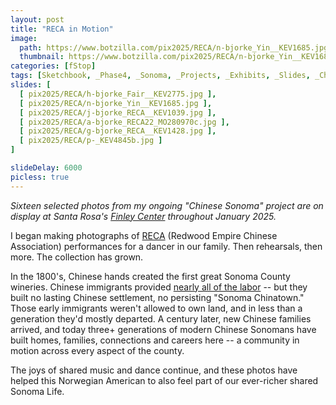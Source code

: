```yaml
---
layout: post
title: "RECA in Motion"
image:
  path: https://www.botzilla.com/pix2025/RECA/n-bjorke_Yin__KEV1685.jpg
  thumbnail: https://www.botzilla.com/pix2025/RECA/n-bjorke_Yin__KEV1685.jpg
categories: [fStop]
tags: [Sketchbook, _Phase4, _Sonoma, _Projects, _Exhibits, _Slides, _China, _SeeSee]
slides: [ 
  [ pix2025/RECA/h-bjorke_Fair__KEV2775.jpg ],
  [ pix2025/RECA/n-bjorke_Yin__KEV1685.jpg ],
  [ pix2025/RECA/j-bjorke_RECA__KEV1039.jpg ],
  [ pix2025/RECA/a-bjorke_RECA22_MO280970c.jpg ],
  [ pix2025/RECA/g-bjorke_RECA__KEV1428.jpg ],
  [ pix2025/RECA/p-_KEV4845b.jpg ]
]

slideDelay: 6000
picless: true
---
```


_Sixteen selected photos from my ongoing "Chinese Sonoma" project are on display at Santa Rosa's [Finley Center](https://www.srcity.org/2110/Finley-Community-Center) throughout January 2025._

<!--more-->

I began making photographs of [RECA](http://www.recacenter.org/) (Redwood Empire Chinese Association) performances for a dancer in our family. Then rehearsals, then more. The collection has grown.

In the 1800's, Chinese hands created the first great Sonoma County wineries. Chinese immigrants provided [nearly all of the labor](https://thisdayinwinehistory.com/forgotten-history-of-chinese-immigrants-sonoma/) -- but they built no lasting Chinese settlement, no persisting "Sonoma Chinatown." Those early immigrants weren't allowed to own land, and in less than a generation they'd mostly departed. A century later, new Chinese families arrived, and today three+ generations of modern Chinese Sonomans have built homes, families, connections and careers here -- a community in motion across every aspect of the county.

The joys of shared music and dance continue, and these photos have helped this Norwegian American to also feel part of our ever-richer shared Sonoma Life.

